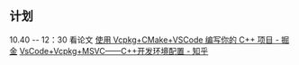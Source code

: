 ## 计划

10.40 -- 12：30 看论文
[使用 Vcpkg+CMake+VSCode 编写你的 C++ 项目 - 掘金](https://juejin.cn/post/7221922697177825317?searchId=20231029191323A09EFC8671EE495D2B6C)
[VsCode+Vcpkg+MSVC——C++开发环境配置 - 知乎](https://zhuanlan.zhihu.com/p/350194582)